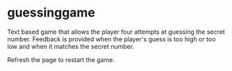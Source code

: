 # guessinggame

Text based game that allows the player four attempts at guessing the secret number. Feedback is provided when the player's guess is too high or too low and when it matches the secret number.

Refresh the page to restart the game.

